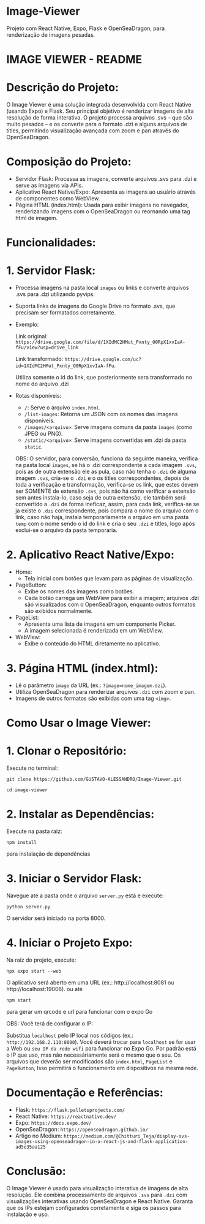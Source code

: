 # Image-Viewer
Projeto com React Native, Expo, Flask e OpenSeaDragon, para renderização de imagens pesadas.

# IMAGE VIEWER - README

# Descrição do Projeto:
O Image Viewer é uma solução integrada desenvolvida com React Native (usando Expo) e Flask.
Seu principal objetivo é renderizar imagens de alta resolução de forma interativa.
O projeto processa arquivos .svs – que são muito pesados – e os converte para o formato .dzi e alguns arquivos de titles,
permitindo visualização avançada com zoom e pan através do OpenSeaDragon.

# Composição do Projeto:
- Servidor Flask: Processa as imagens, converte arquivos .svs para .dzi e serve as imagens via APIs.
- Aplicativo React Native/Expo: Apresenta as imagens ao usuário através de componentes como WebView.
- Página HTML (index.html): Usada para exibir imagens no navegador, renderizando imagens com o OpenSeaDragon ou
reornando uma tag html de imagem.

# Funcionalidades:

# 1. Servidor Flask:
   - Processa imagens na pasta local `images` ou links e converte arquivos .svs para .dzi utilizando pyvips.
   - Suporta links de imagens do Google Drive no formato .svs, que precisam ser formatados corretamente.
   - Exemplo:
     
     Link original: `https://drive.google.com/file/d/1XIdMC2HMut_Pxnty_O0RpX1xvIaA-fFu/view?usp=drive_link`
     
     Link transformado: `https://drive.google.com/uc?id=1XIdMC2HMut_Pxnty_O0RpX1xvIaA-fFu`.
     
     Utiliza somente o id do link, que posteriormente sera transformado no nome do arquivo .dzi
     
   - Rotas disponíveis:
     - `/`: Serve o arquivo `index.html`.
     - `/list-images`: Retorna um JSON com os nomes das imagens disponíveis.
     - `/images/<arquivo>`: Serve imagens comuns da pasta `images` (como JPEG ou PNG).
     - `/static/<arquivo>`: Serve imagens convertidas em .dzi da pasta `static`.

     OBS: O servidor, para conversão, funciona da seguinte maneira, verifica na pasta local `images`, se há o .dzi correspondente a cada 
    imagem `.svs`, pois as de outra extensão ele as pula, caso não tenha o `.dzi` de alguma imagem `.svs`, cria-se o `.dzi` e o os titles 
    correspondentes, depois de toda a verificação e transformação, verifica-se os link, que estes devem ser SOMENTE de extensão `.svs`,
    pois não há como verificar a extensão sem antes instala-lo, caso seja de outra extensão, ele também será convertido a `.dzi` de forma 
    ineficaz, assim, para cada link, verifica-se se ja existe o `.dzi` correspondente, pois compara o nome do arquivo com o link, caso não haja, 
    instala temporariamente o arquivo em uma pasta `temp` com o nome sendo o id do link e cria o seu `.dzi` e titles, logo após exclui-se o 
    arquivo da pasta temporaria.

# 2. Aplicativo React Native/Expo:
   - Home:
     - Tela inicial com botões que levam para as páginas de visualização.
   - PageButton:
     - Exibe os nomes das imagens como botões.
     - Cada botão carrega um WebView para exibir a imagem; arquivos .dzi são visualizados com o OpenSeaDragon,
       enquanto outros formatos são exibidos normalmente.
   - PageList:
     - Apresenta uma lista de imagens em um componente Picker.
     - A imagem selecionada é renderizada em um WebView.
   - WebView:
     - Exibe o conteúdo do HTML diretamente no aplicativo.

# 3. Página HTML (index.html):
   - Lê o parâmetro `image` da URL (ex.: `?image=nome_imagem.dzi`).
   - Utiliza OpenSeaDragon para renderizar arquivos `.dzi` com zoom e pan.
   - Imagens de outros formatos são exibidas com uma tag `<img>`.

# Como Usar o Image Viewer:

# 1. Clonar o Repositório:
   Execute no terminal:
   
   `git clone https://github.com/GUSTAVO-ALESSANDRO/Image-Viewer.git`
   
   `cd image-viewer`

# 2. Instalar as Dependências:
   Execute na pasta raiz:
   
   `npm install`
   
   para instalação de dependências

# 3. Iniciar o Servidor Flask:
   Navegue até a pasta onde o arquivo `server.py` está e execute:
   
   `python server.py`
   
   O servidor será iniciado na porta 8000.

# 4. Iniciar o Projeto Expo:
   Na raiz do projeto, execute:
   
   `npx expo start --web`
   
   O aplicativo será aberto em uma URL (ex.: http://localhost:8081 ou http://localhost:19006).
   ou até 
   
   `npm start`
   
   para gerar um qrcode e url para funcionar com o expo Go

   OBS: Você terá de configurar o IP:
   
   Substitua `localhost` pelo IP local nos códigos (ex.: `http://192.168.2.110:8000`).
   Você deverá trocar para `localhost` se for usar a Web ou `seu IP da rede wifi` para funcionar
   no Expo Go. Por padrão está o IP que uso, mas não necessáriamente será o mesmo que o seu.
   Os arquivos que deverão ser modificados são `index.html`, `PageList` e `PageButton`, 
   Isso permitirá o funcionamento em dispositivos na mesma rede.

# Documentação e Referências:
- Flask: `https://flask.palletsprojects.com/`
- React Native: `https://reactnative.dev/`
- Expo: `https://docs.expo.dev/`
- OpenSeaDragon: `https://openseadragon.github.io/`
- Artigo no Medium: `https://medium.com/@Chitturi_Teja/display-svs-images-using-openseadragon-in-a-react-js-and-flask-application-ad5e35aa125`

# Conclusão:
O Image Viewer é usado para visualização interativa de imagens de alta resolução.
Ele combina processamento de arquivos `.svs` para `.dzi` com visualizações interativas usando OpenSeaDragon e React Native.
Garanta que os IPs estejam configurados corretamente e siga os passos para instalação e uso.
